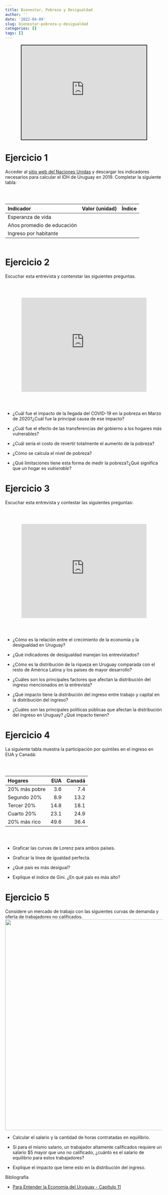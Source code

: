 ```yaml
---
title: Bienestar, Pobreza y Desigualdad
author: ''
date: '2022-04-09'
slug: bienestar-pobreza-y-desigualdad
categories: []
tags: []
---
```


<script src="{{< blogdown/postref >}}index_files/fitvids/fitvids.min.js"></script>
<script src="{{< blogdown/postref >}}index_files/kePrint/kePrint.js"></script>
<link href="{{< blogdown/postref >}}index_files/bsTable/bootstrapTable.min.css" rel="stylesheet" />
<script src="{{< blogdown/postref >}}index_files/kePrint/kePrint.js"></script>

<link href="{{< blogdown/postref >}}index_files/bsTable/bootstrapTable.min.css" rel="stylesheet" />

<style type="text/css">
iframe {
  display: block;
  margin: 0 auto;
  width: 400px;
  height: 300px;

}

.wrap-iframe {
  margin: 60px 0;
}

table {
  margin-top: 60px;
  margin-bottom: 60px;
}


</style>
<div class="shareagain" style="min-width:300px;margin:1em auto;">
<iframe src="https://bienestar--diapos-econ.netlify.app" width="1600" height="900" style="border:2px solid currentColor;" loading="lazy" allowfullscreen></iframe>
<script>fitvids('.shareagain', {players: 'iframe'});</script>
</div>

# Ejercicio 1

Acceder al [sitio web del Naciones Unidas](http://hdr.undp.org/en/data) y descargar los indicadores necesarios para calcular el IDH de Uruguay en 2019. Completar la siguiente tabla:

<table class="table table-striped table-hover" style="margin-left: auto; margin-right: auto;">
<thead>
<tr>
<th style="text-align:left;">
Indicador
</th>
<th style="text-align:left;">
Valor (unidad)
</th>
<th style="text-align:left;">
Índice
</th>
</tr>
</thead>
<tbody>
<tr>
<td style="text-align:left;">
Esperanza de vida
</td>
<td style="text-align:left;">
</td>
<td style="text-align:left;">
</td>
</tr>
<tr>
<td style="text-align:left;">
Años promedio de educación
</td>
<td style="text-align:left;">
</td>
<td style="text-align:left;">
</td>
</tr>
<tr>
<td style="text-align:left;">
Ingreso por habitante
</td>
<td style="text-align:left;">
</td>
<td style="text-align:left;">
</td>
</tr>
</tbody>
</table>

# Ejercicio 2

Escuchar esta entrevista y contenstar las siguientes preguntas.

<div class="wrap-iframe">

<iframe src="https://www.youtube.com/embed/E4r0LdLH-_8" title="YouTube video player" frameborder="0" allow="accelerometer; autoplay; clipboard-write; encrypted-media; gyroscope; picture-in-picture" allowfullscreen>
</iframe>

</div>

-   ¿Cuál fue el impacto de la llegada del COVID-19 en la pobreza en Marzo de 2020?¿Cuál fue la principal causa de ese impacto?

-   ¿Cuál fue el efecto de las transferencias del gobierno a los hogares más vulnerables?

-   ¿Cuál sería el costo de revertir totalmente el aumento de la pobreza?

-   ¿Cómo se calcula el nivel de pobreza?

-   ¿Qué limitaciones tiene esta forma de medir la pobreza?¿Qué significa que un hogar es *vulnerable*?

# Ejercicio 3

Escuchar esta entrevista y contestar las siguientes preguntas:

<div class="wrap-iframe">

<iframe width="300" height="200" src="https://www.youtube.com/embed/3Gwo0_9TIag" title="YouTube video player" frameborder="0" allow="accelerometer; autoplay; clipboard-write; encrypted-media; gyroscope; picture-in-picture" allowfullscreen>
</iframe>

</div>

-   ¿Cómo es la relación entre el crecimiento de la economía y la desigualdad en Uruguay?

-   ¿Qué indicadores de desigualdad manejan los entrevistados?

-   ¿Cómo es la distribución de la riqueza en Uruguay comparada con el resto de América Latina y los países de mayor desarrollo?

-   ¿Cuáles son los principales factores que afectan la distribución del ingreso mencionados en la entrevista?

-   ¿Qué impacto tiene la distribución del ingreso entre trabajo y capital en la distribución del ingreso?

-   ¿Cuáles son las principales políticas públicas que afectan la distribución del ingreso en Uruguay? ¿Qué impacto tienen?
    <!-- Impacto de AFAM, TUS e IRPF. -->

# Ejercicio 4

La siguiente tabla muestra la participación por quintiles en el ingreso en EUA y Canadá:

<table class="table table-striped table-hover" style="margin-left: auto; margin-right: auto;">
<thead>
<tr>
<th style="text-align:left;">
Hogares
</th>
<th style="text-align:right;">
EUA
</th>
<th style="text-align:right;">
Canadá
</th>
</tr>
</thead>
<tbody>
<tr>
<td style="text-align:left;">
20% más pobre
</td>
<td style="text-align:right;">
3.6
</td>
<td style="text-align:right;">
7.4
</td>
</tr>
<tr>
<td style="text-align:left;">
Segundo 20%
</td>
<td style="text-align:right;">
8.9
</td>
<td style="text-align:right;">
13.2
</td>
</tr>
<tr>
<td style="text-align:left;">
Tercer 20%
</td>
<td style="text-align:right;">
14.8
</td>
<td style="text-align:right;">
18.1
</td>
</tr>
<tr>
<td style="text-align:left;">
Cuarto 20%
</td>
<td style="text-align:right;">
23.1
</td>
<td style="text-align:right;">
24.9
</td>
</tr>
<tr>
<td style="text-align:left;">
20% más rico
</td>
<td style="text-align:right;">
49.6
</td>
<td style="text-align:right;">
36.4
</td>
</tr>
</tbody>
</table>

-   Graficar las curvas de Lorenz para ambos países.

-   Graficar la línea de igualdad perfecta.

-   ¿Qué país es más desigual?

-   Explique el índice de Gini. ¿En qué país es más alto?

# Ejercicio 5

Considere un mercado de trabajo con las siguientes curvas de demanda y oferta de trabajadores no calificados.
<img src="{{< blogdown/postref >}}index_files/figure-html/unnamed-chunk-5-1.png" width="672" />

-   Calcular el salario y la cantidad de horas contratadas en equilibrio.

-   Si para el mismo salario, un trabajador altamente calificados requiere un salario \$5 mayor que uno no calificado, ¿cuánto es el salario de equilibrio para estos trabajadores?

-   Explique el impacto que tiene esto en la distribución del ingreso.

Bibliografía

-   [Para Entender la Economía del Uruguay - Capítulo 11](https://www.entenderlaeconomiauy.org/)
